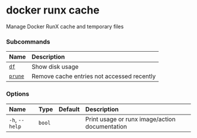 # docker runx cache

<!---MARKER_GEN_START-->
Manage Docker RunX cache and temporary files

### Subcommands

| Name                           | Description                                |
|:-------------------------------|:-------------------------------------------|
| [`df`](runx_cache_df.md)       | Show disk usage                            |
| [`prune`](runx_cache_prune.md) | Remove cache entries not accessed recently |


### Options

| Name           | Type   | Default | Description                                    |
|:---------------|:-------|:--------|:-----------------------------------------------|
| `-h`, `--help` | `bool` |         | Print usage or runx image/action documentation |


<!---MARKER_GEN_END-->

